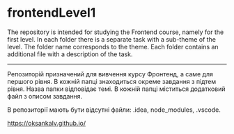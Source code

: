 # frontendLevel1

The repository is intended for studying the Frontend course, namely for the first level. In each folder there is a separate task with a sub-theme of the level. The folder name corresponds to the theme. Each folder contains an additional file with a description of the task.

---

Репозиторій призначений для вивчення курсу Фронтенд, а саме для першого рівня. В кожній папці знаходиться окреме завдання з підтем рівня. Назва папки відповідає темі. В кожній папці міститься додатковий файл з описом завдання.

В репозиторії мають бути відсутні файли: .idea, node_modules, .vscode.

https://oksankalv.github.io/
